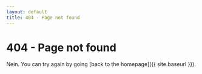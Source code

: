 ```yaml
---
layout: default
title: 404 - Page not found
---
```

404 - Page not found
====================
Nein. You can try again by going [back to the homepage]({{ site.baseurl }}).
